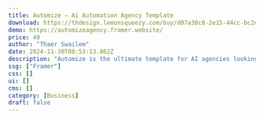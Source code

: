 ```yaml
---
title: Automize — Ai Automation Agency Template
download: https://thdesign.lemonsqueezy.com/buy/d07a38c8-2e15-44cc-bc2c-4d1c3d91f18a
demo: https://automizeagency.framer.website/
price: 49
author: "Thaer Swailem"
date: 2024-11-30T08:53:13.862Z
description: "Automize is the ultimate template for AI agencies looking to streamline their operations. With its sleek design and powerful features, Automize empowers agencies to showcase their expertise and services in AI automation."
ssg: ["Framer"]
css: []
ui: []
cms: []
category: [Business]
draft: false
---
```

